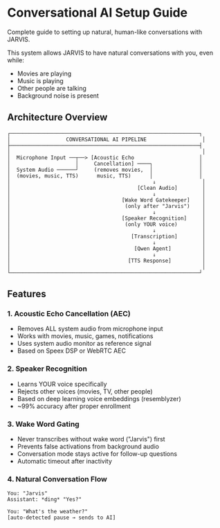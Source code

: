 # Conversational AI Setup Guide

Complete guide to setting up natural, human-like conversations with JARVIS.

This system allows JARVIS to have natural conversations with you, even while:
- Movies are playing
- Music is playing
- Other people are talking
- Background noise is present

## Architecture Overview

```
┌─────────────────────────────────────────────────────────────┐
│                  CONVERSATIONAL AI PIPELINE                  │
├─────────────────────────────────────────────────────────────┤
│                                                              │
│  Microphone Input ──┬──> [Acoustic Echo                     │
│                     │     Cancellation] ────┐               │
│  System Audio ──────┘     (removes movies,  │               │
│  (movies, music, TTS)      music, TTS)      │               │
│                                              ↓               │
│                                         [Clean Audio]        │
│                                              ↓               │
│                                    [Wake Word Gatekeeper]    │
│                                     (only after "Jarvis")    │
│                                              ↓               │
│                                    [Speaker Recognition]     │
│                                     (only YOUR voice)        │
│                                              ↓               │
│                                       [Transcription]        │
│                                              ↓               │
│                                        [Qwen Agent]          │
│                                              ↓               │
│                                      [TTS Response]          │
│                                                              │
└─────────────────────────────────────────────────────────────┘
```

## Features

### 1. Acoustic Echo Cancellation (AEC)
- Removes ALL system audio from microphone input
- Works with movies, music, games, notifications
- Uses system audio monitor as reference signal
- Based on Speex DSP or WebRTC AEC

### 2. Speaker Recognition
- Learns YOUR voice specifically
- Rejects other voices (movies, TV, other people)
- Based on deep learning voice embeddings (resemblyzer)
- ~99% accuracy after proper enrollment

### 3. Wake Word Gating
- Never transcribes without wake word ("Jarvis") first
- Prevents false activations from background audio
- Conversation mode stays active for follow-up questions
- Automatic timeout after inactivity

### 4. Natural Conversation Flow
```
You: "Jarvis"
Assistant: *ding* "Yes?"

You: "What's the weather?"
[auto-detected pause → sends to AI]